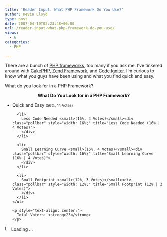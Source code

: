 ```yaml
---
title: 'Reader Input: What PHP Framework Do You Use?'
author: Kevin Lloyd
type: post
date: 2007-04-10T02:23:48+00:00
url: /reader-input-what-php-framework-do-you-use/
views:
  - 6
categories:
  - PHP

---
```

There are a bunch of [PHP frameworks][1], too many if you ask me. I&#8217;ve tinkered around with [CakePHP][2], [Zend Framework][3], and [Code Igniter][4]. I&#8217;m curious to know what you guys have been using and what you find quick and easy.

What do you look for in a PHP Framework?

<div id="polls-3" class="wp-polls">
  <p style="text-align: center;">
    <strong>What Do You Look for in a PHP Framework?</strong>
  </p>
  
  <div id="polls-3-ans" class="wp-polls-ans">
    <ul class="wp-polls-ul">
      <li>
        Quick and Easy <small>(56%, 14 Votes)</small><div class="pollbar" style="width: 56%;" title="Quick and Easy (56% | 14 Votes)">
        </div>
      </li>
      
      <li>
        Less Code Needed <small>(16%, 4 Votes)</small><div class="pollbar" style="width: 16%;" title="Less Code Needed (16% | 4 Votes)">
        </div>
      </li>
      
      <li>
        Small Learning Curve <small>(16%, 4 Votes)</small><div class="pollbar" style="width: 16%;" title="Small Learning Curve (16% | 4 Votes)">
        </div>
      </li>
      
      <li>
        Small Footprint <small>(12%, 3 Votes)</small><div class="pollbar" style="width: 12%;" title="Small Footprint (12% | 3 Votes)">
        </div>
      </li>
    </ul>
    
    <p style="text-align: center;">
      Total Voters: <strong>25</strong>
    </p>
  </div>
  
  <input type="hidden" id="poll_3_nonce" name="wp-polls-nonce" value="79e4b59679" />
</div>

<div id="polls-3-loading" class="wp-polls-loading">
  <img src="https://i0.wp.com/webdevelopment2.com/wp-content/plugins/wp-polls/images/loading.gif?resize=16%2C16&#038;ssl=1" width="16" height="16" alt="Loading ..." title="Loading ..." class="wp-polls-image" data-recalc-dims="1" />&nbsp;Loading ...
</div>

 [1]: http://en.wikipedia.org/wiki/PHP_frameworks#PHP
 [2]: http://cakephp.org/
 [3]: http://framework.zend.com/
 [4]: http://codeigniter.com/